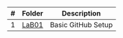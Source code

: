 | #   | Folder        | Description         |
| --- | ------------- | ------------------- |
| 1 | [LaB01](https://github.com/DomHaw21/4443-IoT-Dom/tree/main/Assignments/LaB01) | Basic GitHub Setup  |
